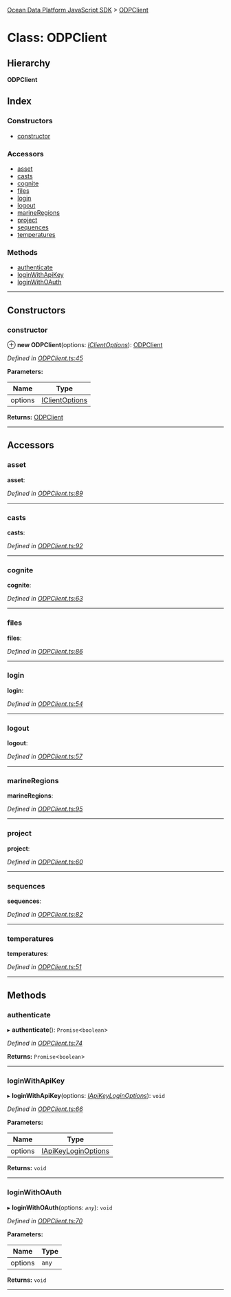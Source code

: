 [Ocean Data Platform JavaScript SDK](../README.md) > [ODPClient](../classes/odpclient.md)

# Class: ODPClient

## Hierarchy

**ODPClient**

## Index

### Constructors

* [constructor](odpclient.md#constructor)

### Accessors

* [asset](odpclient.md#asset)
* [casts](odpclient.md#casts)
* [cognite](odpclient.md#cognite)
* [files](odpclient.md#files)
* [login](odpclient.md#login)
* [logout](odpclient.md#logout)
* [marineRegions](odpclient.md#marineregions)
* [project](odpclient.md#project)
* [sequences](odpclient.md#sequences)
* [temperatures](odpclient.md#temperatures)

### Methods

* [authenticate](odpclient.md#authenticate)
* [loginWithApiKey](odpclient.md#loginwithapikey)
* [loginWithOAuth](odpclient.md#loginwithoauth)

---

## Constructors

<a id="constructor"></a>

###  constructor

⊕ **new ODPClient**(options: *[IClientOptions](../interfaces/iclientoptions.md)*): [ODPClient](odpclient.md)

*Defined in [ODPClient.ts:45](https://github.com/C4IROcean/ODP-sdk-js/blob/7cb7662/source/ODPClient.ts#L45)*

**Parameters:**

| Name | Type |
| ------ | ------ |
| options | [IClientOptions](../interfaces/iclientoptions.md) |

**Returns:** [ODPClient](odpclient.md)

___

## Accessors

<a id="asset"></a>

###  asset

**asset**: 

*Defined in [ODPClient.ts:89](https://github.com/C4IROcean/ODP-sdk-js/blob/7cb7662/source/ODPClient.ts#L89)*

___
<a id="casts"></a>

###  casts

**casts**: 

*Defined in [ODPClient.ts:92](https://github.com/C4IROcean/ODP-sdk-js/blob/7cb7662/source/ODPClient.ts#L92)*

___
<a id="cognite"></a>

###  cognite

**cognite**: 

*Defined in [ODPClient.ts:63](https://github.com/C4IROcean/ODP-sdk-js/blob/7cb7662/source/ODPClient.ts#L63)*

___
<a id="files"></a>

###  files

**files**: 

*Defined in [ODPClient.ts:86](https://github.com/C4IROcean/ODP-sdk-js/blob/7cb7662/source/ODPClient.ts#L86)*

___
<a id="login"></a>

###  login

**login**: 

*Defined in [ODPClient.ts:54](https://github.com/C4IROcean/ODP-sdk-js/blob/7cb7662/source/ODPClient.ts#L54)*

___
<a id="logout"></a>

###  logout

**logout**: 

*Defined in [ODPClient.ts:57](https://github.com/C4IROcean/ODP-sdk-js/blob/7cb7662/source/ODPClient.ts#L57)*

___
<a id="marineregions"></a>

###  marineRegions

**marineRegions**: 

*Defined in [ODPClient.ts:95](https://github.com/C4IROcean/ODP-sdk-js/blob/7cb7662/source/ODPClient.ts#L95)*

___
<a id="project"></a>

###  project

**project**: 

*Defined in [ODPClient.ts:60](https://github.com/C4IROcean/ODP-sdk-js/blob/7cb7662/source/ODPClient.ts#L60)*

___
<a id="sequences"></a>

###  sequences

**sequences**: 

*Defined in [ODPClient.ts:82](https://github.com/C4IROcean/ODP-sdk-js/blob/7cb7662/source/ODPClient.ts#L82)*

___
<a id="temperatures"></a>

###  temperatures

**temperatures**: 

*Defined in [ODPClient.ts:51](https://github.com/C4IROcean/ODP-sdk-js/blob/7cb7662/source/ODPClient.ts#L51)*

___

## Methods

<a id="authenticate"></a>

###  authenticate

▸ **authenticate**(): `Promise`<`boolean`>

*Defined in [ODPClient.ts:74](https://github.com/C4IROcean/ODP-sdk-js/blob/7cb7662/source/ODPClient.ts#L74)*

**Returns:** `Promise`<`boolean`>

___
<a id="loginwithapikey"></a>

###  loginWithApiKey

▸ **loginWithApiKey**(options: *[IApiKeyLoginOptions](../interfaces/iapikeyloginoptions.md)*): `void`

*Defined in [ODPClient.ts:66](https://github.com/C4IROcean/ODP-sdk-js/blob/7cb7662/source/ODPClient.ts#L66)*

**Parameters:**

| Name | Type |
| ------ | ------ |
| options | [IApiKeyLoginOptions](../interfaces/iapikeyloginoptions.md) |

**Returns:** `void`

___
<a id="loginwithoauth"></a>

###  loginWithOAuth

▸ **loginWithOAuth**(options: *`any`*): `void`

*Defined in [ODPClient.ts:70](https://github.com/C4IROcean/ODP-sdk-js/blob/7cb7662/source/ODPClient.ts#L70)*

**Parameters:**

| Name | Type |
| ------ | ------ |
| options | `any` |

**Returns:** `void`

___

